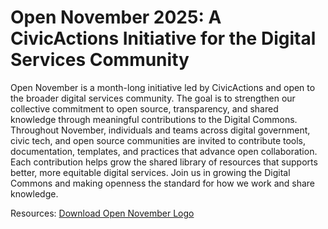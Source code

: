 # Open November 2025: A CivicActions Initiative for the Digital Services Community

Open November is a month-long initiative led by CivicActions and open to the broader digital services community. The goal is to strengthen our collective commitment to open source, transparency, and shared knowledge through meaningful contributions to the Digital Commons.
Throughout November, individuals and teams across digital government, civic tech, and open source communities are invited to contribute tools, documentation, templates, and practices that advance open collaboration. Each contribution helps grow the shared library of resources that supports better, more equitable digital services.
Join us in growing the Digital Commons and making openness the standard for how we work and share knowledge.

Resources:
[Download Open November Logo](./images/open-nov.png)
